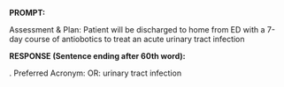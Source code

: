 **PROMPT:**

Assessment & Plan:  Patient will be discharged to home from ED with a 7-day course of antiobotics to treat an acute urinary tract infection

**RESPONSE (Sentence ending after 60th word):**

 .  Preferred Acronym: OR: urinary tract infection 